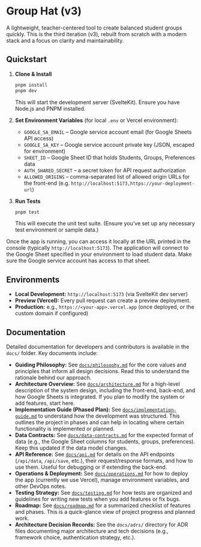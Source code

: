 # Group Hat (v3)

A lightweight, teacher-centered tool to create balanced student groups quickly. This is the third iteration (v3), rebuilt from scratch with a modern stack and a focus on clarity and maintainability.

## Quickstart

1. **Clone & Install**

   ```bash
   pnpm install
   pnpm dev
   ```

   This will start the development server (SvelteKit). Ensure you have Node.js and PNPM installed.

2. **Set Environment Variables** (for local `.env` or Vercel environment):

   * `GOOGLE_SA_EMAIL` – Google service account email (for Google Sheets API access)
   * `GOOGLE_SA_KEY` – Google service account private key (JSON, escaped for environment)
   * `SHEET_ID` – Google Sheet ID that holds Students, Groups, Preferences data
   * `AUTH_SHARED_SECRET` – a secret token for API request authorization
   * `ALLOWED_ORIGINS` – comma-separated list of allowed origin URLs for the front-end (e.g. `http://localhost:5173,https://your-deployment-url`)

3. **Run Tests**

   ```bash
   pnpm test
   ```

   This will execute the unit test suite. (Ensure you’ve set up any necessary test environment or sample data.)

Once the app is running, you can access it locally at the URL printed in the console (typically `http://localhost:5173`). The application will connect to the Google Sheet specified in your environment to load student data. Make sure the Google service account has access to that sheet.

## Environments

* **Local Development:** `http://localhost:5173` (via SvelteKit dev server)
* **Preview (Vercel):** Every pull request can create a preview deployment.
* **Production:** e.g., `https://<your-app>.vercel.app` (once deployed, or the custom domain if configured)

## Documentation

Detailed documentation for developers and contributors is available in the `docs/` folder. Key documents include:

* **Guiding Philosophy:** See [`docs/philosophy.md`](docs/philosophy.md) for the core values and principles that inform all design decisions. Read this to understand the rationale behind our approach.
* **Architecture Overview:** See [`docs/architecture.md`](docs/architecture.md) for a high-level description of the system design, including the front-end, back-end, and how Google Sheets is integrated. If you plan to modify the system or add features, start here.
* **Implementation Guide (Phased Plan):** See [`docs/implementation-guide.md`](docs/implementation-guide.md) to understand how the development was structured. This outlines the project in phases and can help in locating where certain functionality is implemented or planned.
* **Data Contracts:** See [`docs/data-contracts.md`](docs/data-contracts.md) for the expected format of data (e.g., the Google Sheet columns for students, groups, preferences). Keep this updated if the data model changes.
* **API Reference:** See [`docs/api.md`](docs/api.md) for details on the API endpoints (`/api/data`, `/api/save`, etc.), their request/response formats, and how to use them. Useful for debugging or if extending the back-end.
* **Operations & Deployment:** See [`docs/operations.md`](docs/operations.md) for how to deploy the app (currently we use Vercel), manage environment variables, and other DevOps notes.
* **Testing Strategy:** See [`docs/testing.md`](docs/testing.md) for how tests are organized and guidelines for writing new tests when you add features or fix bugs.
* **Roadmap:** See [`docs/roadmap.md`](docs/roadmap.md) for a summarized checklist of features and phases. This is a quick-glance view of project progress and planned work.
* **Architecture Decision Records:** See the `docs/adrs/` directory for ADR files documenting major architecture and tech decisions (e.g., framework choice, authentication strategy, etc.).
  
